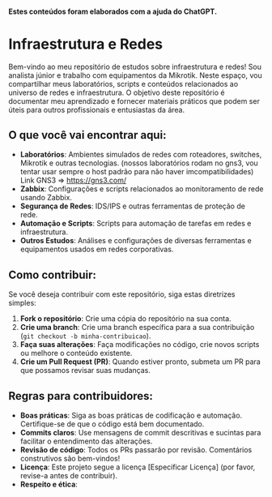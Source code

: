 #### Estes conteúdos foram elaborados com a ajuda do ChatGPT.
# Infraestrutura e Redes

Bem-vindo ao meu repositório de estudos sobre infraestrutura e redes! Sou analista júnior e trabalho com equipamentos da Mikrotik. Neste espaço, vou compartilhar meus laboratórios, scripts e conteúdos relacionados ao universo de redes e infraestrutura. O objetivo deste repositório é documentar meu aprendizado e fornecer materiais práticos que podem ser úteis para outros profissionais e entusiastas da área.

## O que você vai encontrar aqui:

- **Laboratórios**: Ambientes simulados de redes com roteadores, switches, Mikrotik e outras tecnologias.
 (nossos laboratórios rodam no gns3, vou tentar usar sempre o host padrão para não haver imcompatibilidades)
Link GNS3 => https://gns3.com/
- **Zabbix**: Configurações e scripts relacionados ao monitoramento de rede usando Zabbix.
- **Segurança de Redes**: IDS/IPS e outras ferramentas de proteção de rede.
- **Automação e Scripts**: Scripts para automação de tarefas em redes e infraestrutura.
- **Outros Estudos**: Análises e configurações de diversas ferramentas e equipamentos usados em redes corporativas.

## Como contribuir:

Se você deseja contribuir com este repositório, siga estas diretrizes simples:

1. **Fork o repositório**: Crie uma cópia do repositório na sua conta.
2. **Crie uma branch**: Crie uma branch específica para a sua contribuição (`git checkout -b minha-contribuicao`).
3. **Faça suas alterações**: Faça modificações no código, crie novos scripts ou melhore o conteúdo existente.
4. **Crie um Pull Request (PR)**: Quando estiver pronto, submeta um PR para que possamos revisar suas mudanças.

## Regras para contribuidores:

- **Boas práticas**: Siga as boas práticas de codificação e automação. Certifique-se de que o código está bem documentado.
- **Commits claros**: Use mensagens de commit descritivas e sucintas para facilitar o entendimento das alterações.
- **Revisão de código**: Todos os PRs passarão por revisão. Comentários construtivos são bem-vindos!
- **Licença**: Este projeto segue a licença [Especificar Licença] (por favor, revise-a antes de contribuir).
- **Respeito e ética**:
